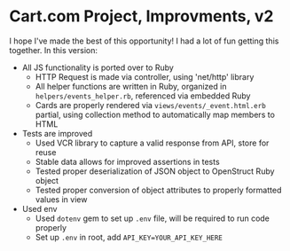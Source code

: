 # Cart.com Project, Improvments, v2

I hope I've made the best of this opportunity! I had a lot of fun getting this together. In this version:

- All JS functionality is ported over to Ruby
  - HTTP Request is made via controller, using 'net/http' library
  - All helper functions are written in Ruby, organized in `helpers/events_helper.rb`, referenced via embedded Ruby
  - Cards are properly rendered via `views/events/_event.html.erb` partial, using collection method to automatically map members to HTML
- Tests are improved
  - Used VCR library to capture a valid response from API, store for reuse
  - Stable data allows for improved assertions in tests
  - Tested proper deserialization of JSON object to OpenStruct Ruby object
  - Tested proper conversion of object attributes to properly formatted values in view
- Used env
  - Used `dotenv` gem to set up `.env` file, will be required to run code properly
  - Set up `.env` in root, add `API_KEY=YOUR_API_KEY_HERE`